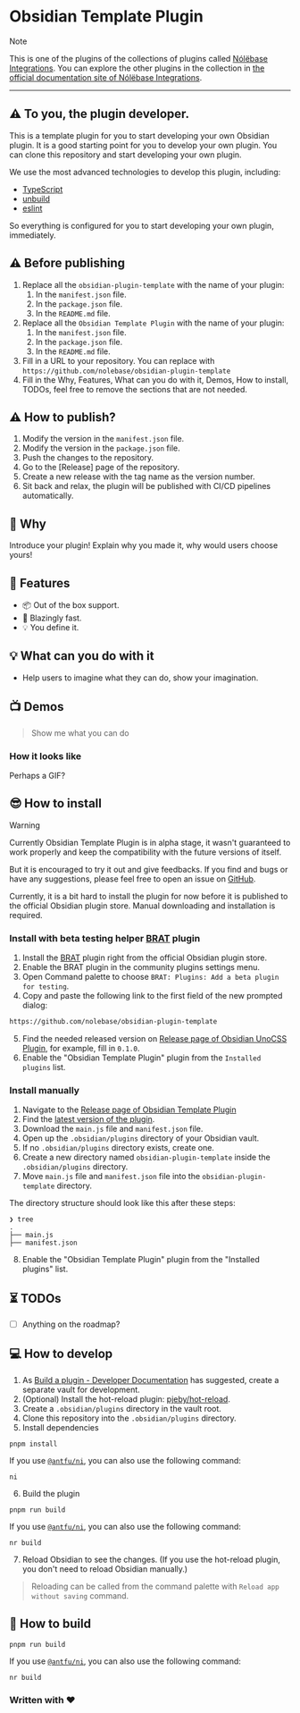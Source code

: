 # Obsidian Template Plugin

> [!NOTE]
> This is one of the plugins of the collections of plugins called [Nólëbase Integrations](https://github.com/nolebase/integrations). You can explore the other plugins in the collection in [the official documentation site of Nólëbase Integrations](https://nolebase-integrations.ayaka.io).

---

## ⚠️ To you, the plugin developer.

This is a template plugin for you to start developing your own Obsidian plugin. It is a good starting point for you to develop your own plugin. You can clone this repository and start developing your own plugin.

We use the most advanced technologies to develop this plugin, including:

- [TypeScript](https://www.typescriptlang.org/)
- [unbuild](https://github.com/unjs/unbuild)
- [eslint](https://eslint.org/)

So everything is configured for you to start developing your own plugin, immediately.

## ⚠️ Before publishing

1. Replace all the `obsidian-plugin-template` with the name of your plugin:
   1. In the `manifest.json` file.
   2. In the `package.json` file.
   3. In the `README.md` file.
2. Replace all the `Obsidian Template Plugin` with the name of your plugin:
   1. In the `manifest.json` file.
   2. In the `package.json` file.
   3. In the `README.md` file.
3. Fill in a URL to your repository. You can replace with `https://github.com/nolebase/obsidian-plugin-template`
4. Fill in the Why, Features, What can you do with it, Demos, How to install, TODOs, feel free to remove the sections that are not needed.

## ⚠️ How to publish?

1. Modify the version in the `manifest.json` file.
2. Modify the version in the `package.json` file.
3. Push the changes to the repository.
4. Go to the [Release] page of the repository.
5. Create a new release with the tag name as the version number.
6. Sit back and relax, the plugin will be published with CI/CD pipelines automatically.

## 🤔 Why

Introduce your plugin! Explain why you made it, why would users choose yours!

## 🎨 Features

- 📦 Out of the box support.
- 🚀 Blazingly fast.
- 💡 You define it.

## 💡 What can you do with it

- Help users to imagine what they can do, show your imagination.

## 📺 Demos

> Show me what you can do

### How it looks like

Perhaps a GIF?

## 😎 How to install

> [!WARNING]
> Currently Obsidian Template Plugin is in alpha stage, it wasn't guaranteed to work properly and keep the compatibility with the future versions of itself.
>
> But it is encouraged to try it out and give feedbacks. If you find and bugs or have any suggestions, please feel free to open an issue on [GitHub](https://github.com/nolebase/obsidian-plugin-template/issues).

Currently, it is a bit hard to install the plugin for now before it is published to the official Obsidian plugin store. Manual downloading and installation is required.

### Install with beta testing helper [BRAT](https://tfthacker.com/brat-quick-guide) plugin

1. Install the [BRAT](https://tfthacker.com/brat-quick-guide) plugin right from the official Obsidian plugin store.
2. Enable the BRAT plugin in the community plugins settings menu.
3. Open Command palette to choose `BRAT: Plugins: Add a beta plugin for testing`.
4. Copy and paste the following link to the first field of the new prompted dialog:

```txt
https://github.com/nolebase/obsidian-plugin-template
```

5. Find the needed released version on [Release page of Obsidian UnoCSS Plugin](https://github.com/nolebase/obsidian-plugin-template/releases), for example, fill in `0.1.0`.
6. Enable the "Obsidian Template Plugin" plugin from the `Installed plugins` list.

### Install manually

1. Navigate to the [Release page of Obsidian Template Plugin](https://github.com/nolebase/obsidian-plugin-template/releases)
2. Find the [latest version of the plugin](https://github.com/nolebase/obsidian-plugin-template/releases/latest).
3. Download the `main.js` file and `manifest.json` file.
4. Open up the `.obsidian/plugins` directory of your Obsidian vault.
5. If no `.obsidian/plugins` directory exists, create one.
6. Create a new directory named `obsidian-plugin-template` inside the `.obsidian/plugins` directory.
7. Move `main.js` file and `manifest.json` file into the `obsidian-plugin-template` directory.

The directory structure should look like this after these steps:

```shell
❯ tree
.
├── main.js
├── manifest.json
```

8. Enable the "Obsidian Template Plugin" plugin from the "Installed plugins" list.

## ⏳ TODOs

- [ ] Anything on the roadmap?

## 💻 How to develop

1. As [Build a plugin - Developer Documentation](https://docs.obsidian.md/Plugins/Getting+started/Build+a+plugin) has suggested, create a separate vault for development.
2. (Optional) Install the hot-reload plugin: [pjeby/hot-reload](https://github.com/pjeby/hot-reload).
3. Create a `.obsidian/plugins` directory in the vault root.
4. Clone this repository into the `.obsidian/plugins` directory.
5. Install dependencies

```shell
pnpm install
```

If you use [`@antfu/ni`](https://github.com/antfu/ni), you can also use the following command:

```shell
ni
```

6. Build the plugin

```shell
pnpm run build
```

If you use [`@antfu/ni`](https://github.com/antfu/ni), you can also use the following command:

```shell
nr build
```

7. Reload Obsidian to see the changes. (If you use the hot-reload plugin, you don't need to reload Obsidian manually.)

> Reloading can be called from the command palette with `Reload app without saving` command.

## 🔨 How to build

```shell
pnpm run build
```

If you use [`@antfu/ni`](https://github.com/antfu/ni), you can also use the following command:

```shell
nr build
```

### Written with ♥
